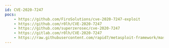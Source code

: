```yaml
---
id: CVE-2020-7247
pocs:
    - https://github.com/FiroSolutions/cve-2020-7247-exploit
    - https://github.com/r0lh/CVE-2020-7247
    - https://github.com/superzerosec/cve-2020-7247
    - https://gitlab.com/r0lh/CVE-2020-7247
    - https://raw.githubusercontent.com/rapid7/metasploit-framework/master/modules/exploits/unix/smtp/opensmtpd_mail_from_rce.rb
---
```

